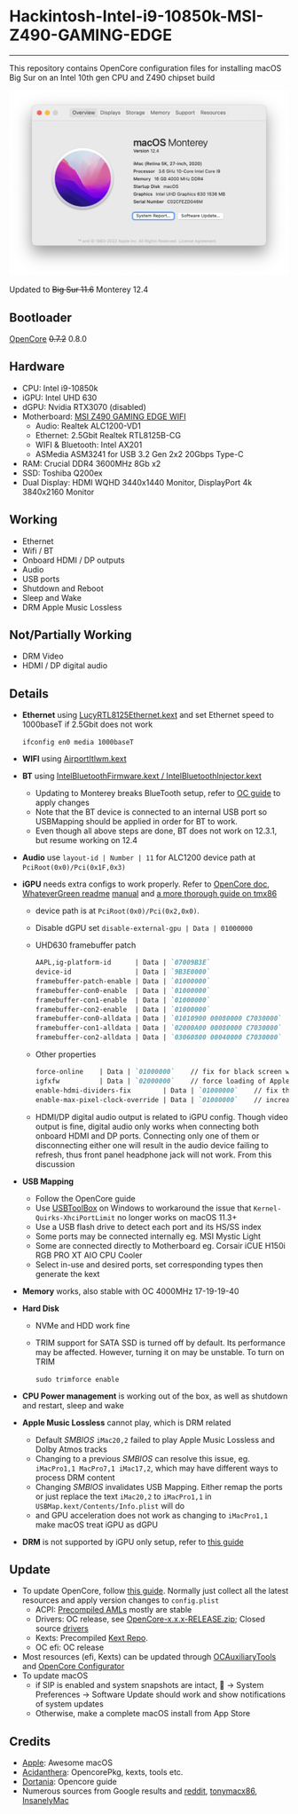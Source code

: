 # Hackintosh-Intel-i9-10850k-MSI-Z490-GAMING-EDGE

---

This repository contains OpenCore configuration files for installing macOS Big Sur on an Intel 10th gen CPU and Z490 chipset build

![about](images/about.png)

Updated to ~~Big Sur 11.6~~ Monterey 12.4

## Bootloader

[OpenCore](https://dortania.github.io/OpenCore-Install-Guide/) ~~0.7.2~~ 0.8.0

## Hardware

- CPU: Intel i9-10850k
- iGPU: Intel UHD 630
- dGPU: Nvidia RTX3070 (disabled)
- Motherboard: [MSI Z490 GAMING EDGE WIFI](https://www.msi.com/Motherboard/MPG-Z490-GAMING-EDGE-WIFI/Specification)
    - Audio: Realtek ALC1200-VD1
    - Ethernet: 2.5Gbit Realtek RTL8125B-CG
    - WIFI & Bluetooth: Intel AX201
    - ASMedia ASM3241 for USB 3.2 Gen 2x2 20Gbps Type-C
- RAM: Crucial DDR4 3600MHz 8Gb x2
- SSD: Toshiba Q200ex
- Dual Display: HDMI WQHD 3440x1440 Monitor, DisplayPort 4k 3840x2160 Monitor

## Working

- Ethernet
- Wifi / BT
- Onboard HDMI / DP outputs
- Audio
- USB ports
- Shutdown and Reboot
- Sleep and Wake
- DRM Apple Music Lossless

## Not/Partially Working

- DRM Video
- HDMI / DP digital audio

## Details

- **Ethernet** using [LucyRTL8125Ethernet.kext](https://github.com/Mieze/LucyRTL8125Ethernet) and set Ethernet speed to 1000baseT if 2.5Gbit does not work
    
    `ifconfig en0 media 1000baseT`
    
- **WIFI** using [AirportItlwm.kext](https://github.com/OpenIntelWireless/itlwm/releases)
- **BT** using [IntelBluetoothFirmware.kext / IntelBluetoothInjector.kext](https://github.com/OpenIntelWireless/IntelBluetoothFirmware/releases)
    - Updating to Monterey breaks BlueTooth setup, refer to [OC guide](https://dortania.github.io/OpenCore-Install-Guide/extras/monterey.html#bluetooth) to apply changes
    - Note that the BT device is connected to an internal USB port so USBMapping should be applied in order for BT to work.
    - Even though all above steps are done, BT does not work on 12.3.1, but resume working on 12.4
- **Audio** use `layout-id | Number | 11` for ALC1200 device path at `PciRoot(0x0)/Pci(0x1F,0x3)`
- **iGPU** needs extra configs to work properly. Refer to [OpenCore doc](https://dortania.github.io/OpenCore-Post-Install/gpu-patching/intel-patching/), [WhateverGreen readme](https://github.com/acidanthera/WhateverGreen) [manual](https://github.com/acidanthera/WhateverGreen/tree/master/Manual) and [a more thorough guide on tmx86](https://www.tonymacx86.com/threads/guide-general-framebuffer-patching-guide-hdmi-black-screen-problem.269149/)
    - device path is at `PciRoot(0x0)/Pci(0x2,0x0)`.
    - Disable dGPU set `disable-external-gpu | Data | 01000000`
    - UHD630 framebuffer patch
        
        ```markdown
        AAPL,ig-platform-id      | Data | `07009B3E`
        device-id                | Data | `9B3E0000`
        framebuffer-patch-enable | Data | `01000000`
        framebuffer-con0-enable  | Data | `01000000`
        framebuffer-con1-enable  | Data | `01000000`
        framebuffer-con2-enable  | Data | `01000000`
        framebuffer-con0-alldata | Data | `01010900 00080000 C7030000`
        framebuffer-con1-alldata | Data | `02000A00 00080000 C7030000`
        framebuffer-con2-alldata | Data | `03060800 00040000 C7030000`
        ```
        
    - Other properties
        
        ```markdown
        force-online    | Data | `01000000`    // fix for black screen when wake up from sleep
        igfxfw          | Data | `02000000`    // force loading of Apple GuC firmware
        enable-hdmi-dividers-fix        | Data | `01000000`    // fix the infinite loop on establishing Intel HDMI connections
        enable-max-pixel-clock-override | Data | `01000000`    // increase max pixel clock to unlock 4k60hz or overclock higher refresh rate
        ```
        
    - HDMI/DP digital audio output is related to iGPU config. Though video output is fine, digital audio only works when connecting both onboard HDMI and DP ports. Connecting only one of them or disconnecting either one will result in the audio device failing to refresh, thus front panel headphone jack will not work. From this discussion
- **USB Mapping**
    - Follow the OpenCore guide
    - Use [USBToolBox](https://github.com/USBToolBox/tool) on Windows to workaround the issue that `Kernel-Quirks-XhciPortLimit` no longer works on macOS 11.3+
    - Use a USB flash drive to detect each port and its HS/SS index
    - Some ports may be connected internally eg. MSI Mystic Light
    - Some are connected directly to Motherboard eg. Corsair iCUE H150i RGB PRO XT AIO CPU Cooler
    - Select in-use and desired ports, set corresponding types then generate the kext
- **Memory** works, also stable with OC 4000MHz 17-19-19-40
- **Hard Disk**
    - NVMe and HDD work fine
    - TRIM support for SATA SSD is turned off by default. Its performance may be affected. However, turning it on may be unstable. To turn on TRIM
        
        `sudo trimforce enable`
        
- **CPU Power management** is working out of the box, as well as shutdown and restart, sleep and wake
- **Apple Music Lossless** cannot play, which is DRM related
    - Default *SMBIOS* `iMac20,2` failed to play Apple Music Lossless and Dolby Atmos tracks
    - Changing to a previous *SMBIOS* can resolve this issue, eg. `iMacPro1,1 MacPro7,1 iMac17,2`, which may have different ways to process DRM content
    - Changing *SMBIOS* invalidates USB Mapping. Either remap the ports or just replace the text `iMac20,2` to `iMacPro1,1` in `USBMap.kext/Contents/Info.plist` will do
    - and GPU acceleration does not work as changing to `iMacPro1,1` make macOS treat iGPU as dGPU
- **DRM** is not supported by iGPU only setup, refer to [this guide](https://dortania.github.io/OpenCore-Post-Install/universal/drm.html)

## Update

- To update OpenCore, follow [this guide](https://dortania.github.io/OpenCore-Post-Install/universal/update.html). Normally just collect all the latest resources and apply version changes to `config.plist`
    - ACPI: [Precompiled AMLs](https://github.com/dortania/Getting-Started-With-ACPI/tree/master/extra-files/compiled) mostly are stable
    - Drivers: OC release, see [OpenCore-x.x.x-RELEASE.zip](https://github.com/acidanthera/OpenCorePkg/releases); Closed source [drivers](https://github.com/acidanthera/OcBinaryData/tree/master/Drivers)
    - Kexts: Precompiled [Kext Repo](http://kexts.goldfish64.com/).
    - OC efi: OC release
- Most resources (efi, Kexts) can be updated through [OCAuxiliaryTools](https://github.com/ic005k/OCAuxiliaryTools/) and [OpenCore Configurator](https://mackie100projects.altervista.org/download-opencore-configurator/)
- To update macOS
    - if SIP is enabled and system snapshots are intact,  → System Preferences → Software Update should work and show notifications of system updates
    - Otherwise, make a complete macOS install from App Store

## Credits

- [Apple](https://www.apple.com/): Awesome macOS
- [Acidanthera](https://github.com/acidanthera): OpencorePkg, kexts, tools etc.
- [Dortania](https://github.com/dortania): Opencore guide
- Numerous sources from Google results and [reddit](https://www.reddit.com/r/hackintosh/), [tonymacx86](https://www.tonymacx86.com/categories/post-installation.26/), [InsanelyMac](https://www.insanelymac.com/forum)
